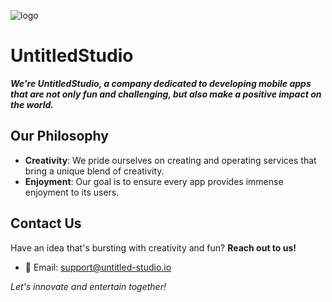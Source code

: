 ![logo](https://github.com/Untitled-Studio-Developer/Untitled-Studio-Developer/assets/135037013/10a6186c-b20b-454b-8348-6a6e22a924c6)

# UntitledStudio

**_We're UntitledStudio, a company dedicated to developing mobile apps that are not only fun and challenging, but also make a positive impact on the world._**

## Our Philosophy
- **Creativity**: We pride ourselves on creating and operating services that bring a unique blend of creativity.
- **Enjoyment**: Our goal is to ensure every app provides immense enjoyment to its users.

## Contact Us
Have an idea that's bursting with creativity and fun? **Reach out to us!**
- 📧 Email: [support@untitled-studio.io](mailto:support@untitled-studio.io)

_Let's innovate and entertain together!_
